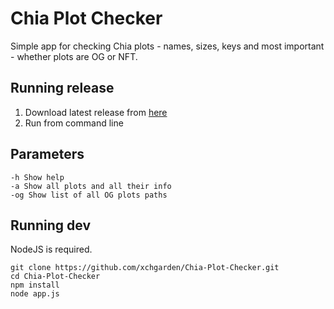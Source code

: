 # Chia Plot Checker
Simple app for checking Chia plots - names, sizes, keys and most important - whether plots are OG or NFT.

## Running release
1. Download latest release from [here](https://github.com/xchgarden/Chia-Plot-Checker/releases)
2. Run from command line

## Parameters
```
-h Show help
-a Show all plots and all their info
-og Show list of all OG plots paths
```

## Running dev
NodeJS is required.
```
git clone https://github.com/xchgarden/Chia-Plot-Checker.git
cd Chia-Plot-Checker
npm install
node app.js
```
